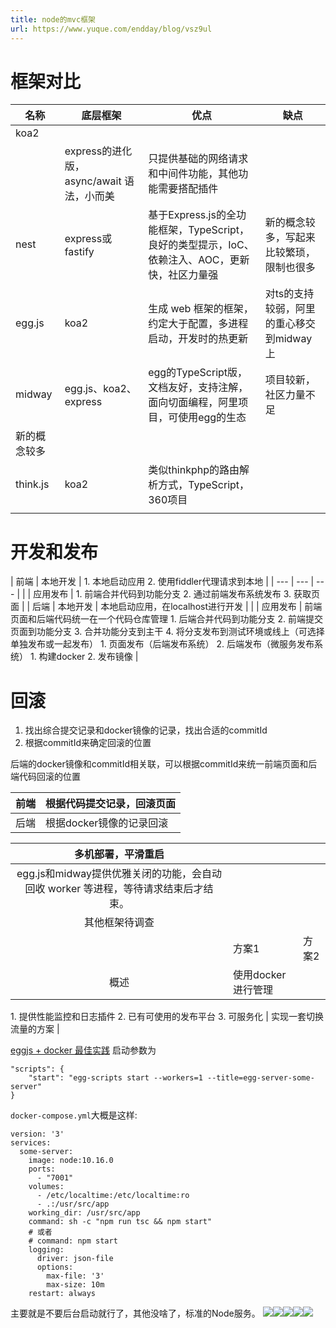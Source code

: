 ```yaml
---
title: node的mvc框架
url: https://www.yuque.com/endday/blog/vsz9ul
---
```


<a name="GLqlt"></a>

# 框架对比

| 名称 | 底层框架 | 优点 | 缺点 |
| --- | --- | --- | --- |
| koa2 |&#x20;
&#x20;| express的进化版，async/await 语法，小而美 | 只提供基础的网络请求和中间件功能，其他功能需要搭配插件 |
| nest | express或fastify | 基于Express.js的全功能框架，TypeScript，良好的类型提示，IoC、依赖注入、AOC，更新快，社区力量强 | 新的概念较多，写起来比较繁琐， 限制也很多 |
| egg.js | koa2 | 生成 web 框架的框架，约定大于配置，多进程启动，开发时的热更新 | 对ts的支持较弱，阿里的重心移交到midway上 |
| midway | egg.js、koa2、express | egg的TypeScript版，文档友好，支持注解，面向切面编程，阿里项目，可使用egg的生态 | 项目较新，社区力量不足
新的概念较多 |
| think.js | koa2 | 类似thinkphp的路由解析方式，TypeScript，360项目 |&#x20;
&#x20;|

<a name="GxGvj"></a>

# 开发和发布

| 前端 | 本地开发 |&#x20;
1\. 本地启动应用
2\. 使用fiddler代理请求到本地
&#x20;|
| --- | --- | --- |
|  | 应用发布 |&#x20;
1\. 前端合并代码到功能分支
2\. 通过前端发布系统发布
3\. 获取页面
&#x20;|
| 后端 | 本地开发 | 本地启动应用，在localhost进行开发 |
|  | 应用发布 | 前端页面和后端代码统一在一个代码仓库管理
1\. 后端合并代码到功能分支
2\. 前端提交页面到功能分支
3\. 合并功能分支到主干
4\. 将分支发布到测试环境或线上（可选择单独发布或一起发布）
&#x20;  1\. 页面发布（后端发布系统）
&#x20;  2\. 后端发布（微服务发布系统）
&#x20;     1\. 构建docker
&#x20;     2\. 发布镜像
&#x20;|

<a name="OEJTK"></a>

# 回滚

1. 找出综合提交记录和docker镜像的记录，找出合适的commitId
2. 根据commitId来确定回滚的位置

后端的docker镜像和commitId相关联，可以根据commitId来统一前端页面和后端代码回滚的位置

| 前端 | 根据代码提交记录，回滚页面 |
| --- | --- |
| 后端 | 根据docker镜像的记录回滚 |

| **多机部署，平滑重启** |  |  |
| :---: | --- | --- |
| egg.js和midway提供优雅关闭的功能，会自动回收 worker 等进程，等待请求结束后才结束。
其他框架待调查 |  |  |
|  | 方案1 | 方案2 |
| 概述 | 使用docker进行管理
1\. 提供性能监控和日志插件
2\. 已有可使用的发布平台
3\. 可服务化
&#x20;| 实现一套切换流量的方案 |

[
eggjs + docker 最佳实践](https://github.com/eggjs/egg/issues/1431#)
启动参数为

    "scripts": {
        "start": "egg-scripts start --workers=1 --title=egg-server-some-server"
    }

`docker-compose.yml`大概是这样:

    version: '3'
    services:
      some-server:
        image: node:10.16.0
        ports:
          - "7001"
        volumes:
          - /etc/localtime:/etc/localtime:ro
          - .:/usr/src/app
        working_dir: /usr/src/app
        command: sh -c "npm run tsc && npm start"
        # 或者
        # command: npm start
        logging:
          driver: json-file
          options:
            max-file: '3'
            max-size: 10m
        restart: always

主要就是不要后台启动就行了，其他没啥了，标准的Node服务。
![](..\assets\vsz9ul\75753fc624fedd8f6beb774dcc77050f.svg)![](..\assets\vsz9ul\c6f34aa845727c28076242dacdc36ce9.svg)![](..\assets\vsz9ul\6b008efc50fd27f3dc7be646f93ce755.svg)![](..\assets\vsz9ul\051e1168c46dcd6d5ac7b1c902874b40.svg)![](..\assets\vsz9ul\bb379dd5185039e8e6c3da9eea201412.svg)
